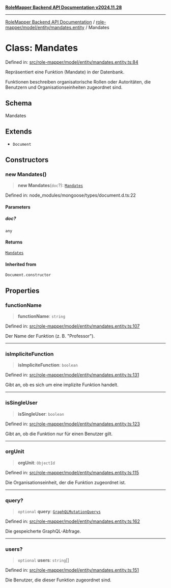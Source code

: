 [**RoleMapper Backend API Documentation v2024.11.28**](../../../../../README.md)

***

[RoleMapper Backend API Documentation](../../../../../modules.md) / [role-mapper/model/entity/mandates.entity](../README.md) / Mandates

# Class: Mandates

Defined in: [src/role-mapper/model/entity/mandates.entity.ts:84](https://github.com/FlowCraft-AG/RoleMapper/blob/c1dd70009b43cf6900b6bde6d6bd8b801c1074ab/backend/src/role-mapper/model/entity/mandates.entity.ts#L84)

Repräsentiert eine Funktion (Mandate) in der Datenbank.

Funktionen beschreiben organisatorische Rollen oder Autoritäten, die Benutzern
und Organisationseinheiten zugeordnet sind.

## Schema

Mandates

## Extends

- `Document`

## Constructors

### new Mandates()

> **new Mandates**(`doc`?): [`Mandates`](Mandates.md)

Defined in: node\_modules/mongoose/types/document.d.ts:22

#### Parameters

##### doc?

`any`

#### Returns

[`Mandates`](Mandates.md)

#### Inherited from

`Document.constructor`

## Properties

### functionName

> **functionName**: `string`

Defined in: [src/role-mapper/model/entity/mandates.entity.ts:107](https://github.com/FlowCraft-AG/RoleMapper/blob/c1dd70009b43cf6900b6bde6d6bd8b801c1074ab/backend/src/role-mapper/model/entity/mandates.entity.ts#L107)

Der Name der Funktion (z. B. "Professor").

***

### isImpliciteFunction

> **isImpliciteFunction**: `boolean`

Defined in: [src/role-mapper/model/entity/mandates.entity.ts:131](https://github.com/FlowCraft-AG/RoleMapper/blob/c1dd70009b43cf6900b6bde6d6bd8b801c1074ab/backend/src/role-mapper/model/entity/mandates.entity.ts#L131)

Gibt an, ob es sich um eine implizite Funktion handelt.

***

### isSingleUser

> **isSingleUser**: `boolean`

Defined in: [src/role-mapper/model/entity/mandates.entity.ts:123](https://github.com/FlowCraft-AG/RoleMapper/blob/c1dd70009b43cf6900b6bde6d6bd8b801c1074ab/backend/src/role-mapper/model/entity/mandates.entity.ts#L123)

Gibt an, ob die Funktion nur für einen Benutzer gilt.

***

### orgUnit

> **orgUnit**: `ObjectId`

Defined in: [src/role-mapper/model/entity/mandates.entity.ts:115](https://github.com/FlowCraft-AG/RoleMapper/blob/c1dd70009b43cf6900b6bde6d6bd8b801c1074ab/backend/src/role-mapper/model/entity/mandates.entity.ts#L115)

Die Organisationseinheit, der die Funktion zugeordnet ist.

***

### query?

> `optional` **query**: [`GraphQLMutationQuerys`](../type-aliases/GraphQLMutationQuerys.md)

Defined in: [src/role-mapper/model/entity/mandates.entity.ts:162](https://github.com/FlowCraft-AG/RoleMapper/blob/c1dd70009b43cf6900b6bde6d6bd8b801c1074ab/backend/src/role-mapper/model/entity/mandates.entity.ts#L162)

Die gespeicherte GraphQL-Abfrage.

***

### users?

> `optional` **users**: `string`[]

Defined in: [src/role-mapper/model/entity/mandates.entity.ts:151](https://github.com/FlowCraft-AG/RoleMapper/blob/c1dd70009b43cf6900b6bde6d6bd8b801c1074ab/backend/src/role-mapper/model/entity/mandates.entity.ts#L151)

Die Benutzer, die dieser Funktion zugeordnet sind.
